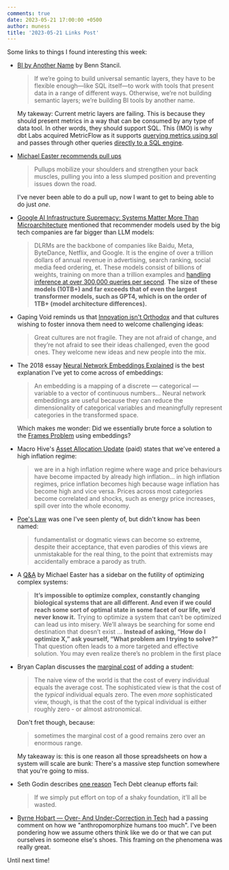```yaml
---
comments: true
date: 2023-05-21 17:00:00 +0500
author: muness
title: '2023-05-21 Links Post'
---
```


Some links to things I found interesting this week:

- [BI by Another Name](https://benn.substack.com/p/bi-by-another-name) by Benn Stancil.
  > If we’re going to build universal semantic layers, they have to be flexible enough—like SQL itself—to work with tools that present data in a range of different ways. Otherwise, we’re not building semantic layers; we’re building BI tools by another name.

  My takeway: Current metric layers are failing. This is because they should present metrics in a way that can be consumed by any type of data tool. In other words, they should support SQL. This (IMO) is why dbt Labs acquired MetricFlow as it supports [querying metrics using sql](https://docs.transform.co/docs/metricflow/guides/introduction#accessing-metrics) and passes through other queries [directly to a SQL engine](https://docs.transform.co/docs/api/sql/#:~:text=run%20any%20supported%20SQL%20that%20your%20data%20warehouse%20supports%20alongside%20these%20requests.).
- [Michael Easter recommends pull ups](https://www.twopct.com/p/dont-die-do-pullups)
  > Pullups mobilize your shoulders and strengthen your back muscles, pulling you into a less slumped position and preventing issues down the road.

  I've never been able to do a pull up, now I want to get to being able to do just _one_.
- [Google AI Infrastructure Supremacy: Systems Matter More Than Microarchitecture](https://www.semianalysis.com/p/google-ai-infrastructure-supremacy#%C2%A7the-largest-at-scale-ai-model-architecture-dlrm) mentioned that recommender models used by the big tech companies are far bigger than LLM models:
  > DLRMs are the backbone of companies like Baidu, Meta, ByteDance, Netflix, and Google. It is the engine of over a trillion dollars of annual revenue in advertising, search ranking, social media feed ordering, et. These models consist of billions of weights, training on more than a trillion examples and [handling inference at over 300,000 queries per second](https://www.semianalysis.com/p/the-inference-cost-of-search-disruption). **The size of these models (10TB+) and far exceeds that of even the largest transformer models, such as GPT4, which is on the order of 1TB+ (model architecture differences).**
- Gaping Void reminds us that [Innovation isn't Orthodox](https://www.gapingvoid.com/blog/2023/05/05/innovation-isnt-orthodox/) and that cultures wishing to foster innova them need to welcome challenging ideas:
  > Great cultures are not fragile. They are not afraid of change, and they’re not afraid to see their ideas challenged, even the good ones. They welcome new ideas and new people into the mix.
- The 2018 essay [Neural Network Embeddings Explained](https://towardsdatascience.com/neural-network-embeddings-explained-4d028e6f0526) is the best explanation I've yet to come across of embeddings:
  > An embedding is a mapping of a discrete — categorical — variable to a vector of continuous numbers... Neural network embeddings are useful because they can reduce the dimensionality of categorical variables and meaningfully represent categories in the transformed space.

  Which makes me wonder: Did we essentially brute force a solution to the [Frames Problem](https://en.wikipedia.org/wiki/Frame_problem) using embeddings?
- Macro Hive's [Asset Allocation Update](https://macrohive.com/asset-allocation/new-look-asset-allocation-update/) (paid) states that we've entered a high inflation regime:
  > we are in a high inflation regime where wage and price behaviours have become impacted by already high inflation... in high inflation regimes, price inflation becomes high because wage inflation has become high and vice versa. Prices across most categories become correlated and shocks, such as energy price increases, spill over into the whole economy.
- [Poe's Law](https://www.dictionary.com/e/slang/poes-law) was one I've seen plenty of, but didn't know has been named:
  > fundamentalist or dogmatic views can become so extreme, despite their acceptance, that even parodies of this views are unmistakable for the real thing, to the point that extremists may accidentally embrace a parody as truth.
- A [Q&A](https://www.twopct.com/p/q-and-a-problems-with-optimizing) by Michael Easter has a sidebar on the futility of optimizing complex systems:
  > **It’s impossible to optimize complex, constantly changing biological systems that are all different. And even if we could reach some sort of optimal state in some facet of our life, we’d never know it.** Trying to optimize a system that can’t be optimized can lead us into misery. We’ll always be searching for some end destination that doesn’t exist
  > ...
  > **Instead of asking, “How do I optimize X,” ask yourself, “What problem am I trying to solve?”** That question often leads to a more targeted and effective solution. You may even realize there’s no problem in the first place
- Bryan Caplan discusses the [marginal cost](https://betonit.substack.com/p/the-cost-is-zero-or-astronomical) of adding a student:
  > The naive view of the world is that the cost of every individual equals the average cost. The sophisticated view is that the cost of the _typical_ individual equals zero. The even _more_ sophisticated view, though, is that the cost of the typical individual is either roughly zero - or almost astronomical.

  Don't fret though, because:

  > sometimes the marginal cost of a good remains zero over an enormous range.

  My takeaway is: this is one reason all those spreadsheets on how a system will scale are bunk: There's a massive step function somewhere that you're going to miss.
- Seth Godin describes [one reason](https://seths.blog/2023/05/the-thing-about-decay/) Tech Debt cleanup efforts fail:
  >  If we simply put effort on top of a shaky foundation, it’ll all be wasted.

- [Byrne Hobart —  Over- And Under-Correction in Tech](https://cactus.substack.com/p/byrne-hobart-over-and-under-correction#details) had a passing comment on how we "anthropomorphize humans too much". I've been pondering how we assume others think like we do or that we can put ourselves in someone else's shoes. This framing on the phenomena was really great.

Until next time!
